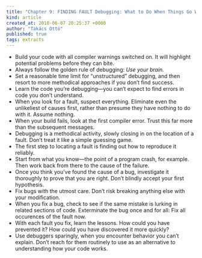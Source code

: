 ```yaml
---
title: "Chapter 9: FINDING FAULT Debugging: What to Do When Things Go Wrong"
kind: article
created_at: 2010-06-07 20:25:37 +0000
author: "Takács Ottó"
published: true
tags: extracts
---
```

<ul>
    <li>Build your code with all compiler warnings switched on. It will highlight potential problems before they can bite.</li>
    <li>Always follow the golden rule of debugging: <em>Use your brain.</em></li>
    <li>Set a reasonable time limit for &ldquo;unstructured&rdquo; debugging, and then resort to more methodical approaches if you don&rsquo;t find success.</li>
    <li>Learn the code you&rsquo;re debugging&mdash;you can&rsquo;t expect to find errors in code you don&rsquo;t understand.</li>
    <li>When you look for a fault, suspect everything. Eliminate even the unlikeliest of causes first, rather than presume they have nothing to do with it. Assume nothing.</li>
    <li>When your build fails, look at the first compiler error. Trust this far more than the subsequent messages.</li>
    <li>Debugging is a methodical activity, slowly closing in on the location of a fault. Don&rsquo;t treat it like a simple guessing game.</li>
    <li>The first step to locating a fault is finding out how to reproduce it reliably.</li>
    <li>Start from what you know&mdash;the point of a program crash, for example. Then work back from there to the cause of the failure.</li>
    <li>Once you think you&rsquo;ve found the cause of a bug, investigate it thoroughly to prove that you are right. Don&rsquo;t blindly accept your first hypothesis.</li>
    <li>Fix bugs with the utmost care. Don&rsquo;t risk breaking anything else with your modification.</li>
    <li>When you fix a bug, check to see if the same mistake is lurking in related sections of code. Exterminate the bug once and for all: Fix all occurences of the fault now.</li>
    <li>With each fault you fix, learn the lessons. How could you have prevented it? How could you have discovered it more quickly?</li>
    <li>Use debuggers sparingly, when you encounter behavior you can&rsquo;t explain. Don&rsquo;t reach for them routinely to use as an alternative to understanding how your code works.</li>
</ul>


<div class='old-comments'></div>
